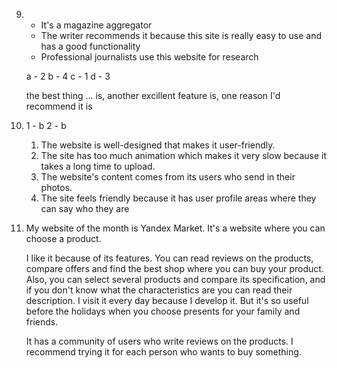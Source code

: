 9.
    - It's a magazine aggregator
    - The writer recommends it because this site is really easy to use and has a good functionality
    - Professional journalists use this website for research

    a - 2
    b - 4
    c - 1
    d - 3

    the best thing ... is, another excillent feature is, one reason I'd recommend it is

10.
    1 - b
    2 - b

    1. The website is well-designed that makes it user-friendly.
    2. The site has too much animation which makes it very slow because it takes a long time to upload.
    3. The website's content comes from its users who send in their photos.
    4. The site feels friendly because it has user profile areas where they can say who they are

11.
    My website of the month is Yandex Market. It's a website where you can choose a product.

    I like it because of its features. You can read reviews on the products, compare offers and find the best shop where you can buy your product. Also, you can select several products and compare its specification, and if you don't know what the characteristics are you can read their description. I visit it every day because I develop it. But it's so useful before the holidays when you choose presents for your family and friends.

    It has a community of users who write reviews on the products. I recommend trying it for each person who wants to buy something.